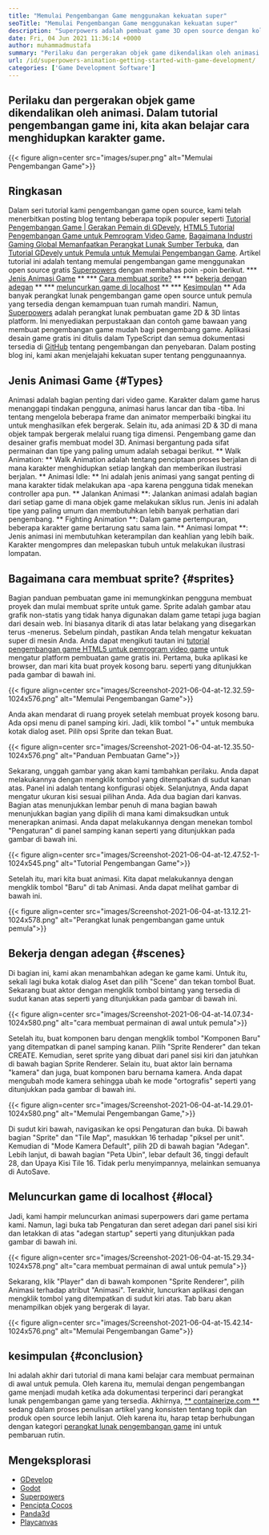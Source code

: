 ```yaml
---
title: "Memulai Pengembangan Game menggunakan kekuatan super" 
seoTitle: "Memulai Pengembangan Game menggunakan kekuatan super" 
description: "Superpowers adalah pembuat game 3D open source dengan kolaborasi waktu nyata. Tutorial ini adalah tentang memulai pengembangan game menggunakan kekuatan super." 
date: Fri, 04 Jun 2021 11:36:14 +0000
author: muhammadmustafa
summary: "Perilaku dan pergerakan objek game dikendalikan oleh animasi. Dalam tutorial pengembangan game ini, kita akan belajar cara menghidupkan karakter game." 
url: /id/superpowers-animation-getting-started-with-game-development/
categories: ['Game Development Software']
---
```


## Perilaku dan pergerakan objek game dikendalikan oleh animasi. Dalam tutorial pengembangan game ini, kita akan belajar cara menghidupkan karakter game.

{{< figure align=center src="images/super.png" alt="Memulai Pengembangan Game">}}


## **Ringkasan**
Dalam seri tutorial kami pengembangan game open source, kami telah menerbitkan posting blog tentang beberapa topik populer seperti [Tutorial Pengembangan Game | Gerakan Pemain di GDevely][1], [HTML5 Tutorial Pengembangan Game untuk Pemrogram Video Game][2], [Bagaimana Industri Gaming Global Memanfaatkan Perangkat Lunak Sumber Terbuka][3], dan [Tutorial GDevely untuk Pemula untuk Memulai Pengembangan Game][4 ]. Artikel tutorial ini adalah tentang memulai pengembangan game menggunakan open source gratis [Superpowers][5] dengan membahas poin -poin berikut.
  *** [Jenis Animasi Game][6] **
  *** [Cara membuat sprite?][7] **
  *** [bekerja dengan adegan][8] **
  *** [meluncurkan game di localhost][9] **
  *** [Kesimpulan][10] **
Ada banyak perangkat lunak pengembangan game open source untuk pemula yang tersedia dengan kemampuan tuan rumah mandiri. Namun, [Superpowers][5] adalah perangkat lunak pembuatan game 2D & 3D lintas platform. Ini menyediakan perpustakaan dan contoh game bawaan yang membuat pengembangan game mudah bagi pengembang game. Aplikasi desain game gratis ini ditulis dalam TypeScript dan semua dokumentasi tersedia di [GitHub][11] tentang pengembangan dan penyebaran. Dalam posting blog ini, kami akan menjelajahi kekuatan super tentang penggunaannya.

## Jenis Animasi Game {#Types}
Animasi adalah bagian penting dari video game. Karakter dalam game harus menanggapi tindakan pengguna, animasi harus lancar dan tiba -tiba. Ini tentang mengelola beberapa frame dan animator memperbaiki bingkai itu untuk menghasilkan efek bergerak. Selain itu, ada animasi 2D & 3D di mana objek tampak bergerak melalui ruang tiga dimensi. Pengembang game dan desainer grafis membuat model 3D. Animasi bergantung pada sifat permainan dan tipe yang paling umum adalah sebagai berikut.
** Walk Animation: ** Walk Animation adalah tentang penciptaan proses berjalan di mana karakter menghidupkan setiap langkah dan memberikan ilustrasi berjalan.
** Animasi Idle: ** Ini adalah jenis animasi yang sangat penting di mana karakter tidak melakukan apa -apa karena pengguna tidak menekan controller apa pun.
** Jalankan Animasi **: Jalankan animasi adalah bagian dari setiap game di mana objek game melakukan siklus run. Jenis ini adalah tipe yang paling umum dan membutuhkan lebih banyak perhatian dari pengembang.
** Fighting Animation **: Dalam game pertempuran, beberapa karakter game bertarung satu sama lain.
** Animasi lompat **: Jenis animasi ini membutuhkan keterampilan dan keahlian yang lebih baik. Karakter mengompres dan melepaskan tubuh untuk melakukan ilustrasi lompatan.

## Bagaimana cara membuat sprite? {#sprites}
Bagian panduan pembuatan game ini memungkinkan pengguna membuat proyek dan mulai membuat sprite untuk game. Sprite adalah gambar atau grafik non-statis yang tidak hanya digunakan dalam game tetapi juga bagian dari desain web. Ini biasanya ditarik di atas latar belakang yang disegarkan terus -menerus.
Sebelum pindah, pastikan Anda telah mengatur kekuatan super di mesin Anda. Anda dapat mengikuti tautan ini [tutorial pengembangan game HTML5 untuk pemrogram video game][2] untuk mengatur platform pembuatan game gratis ini.
Pertama, buka aplikasi ke browser, dan mari kita buat proyek kosong baru. seperti yang ditunjukkan pada gambar di bawah ini.

{{< figure align=center src="images/Screenshot-2021-06-04-at-12.32.59-1024x576.png" alt="Memulai Pengembangan Game">}}

Anda akan mendarat di ruang proyek setelah membuat proyek kosong baru. Ada opsi menu di panel samping kiri. Jadi, klik tombol "+" untuk membuka kotak dialog aset. Pilih opsi Sprite dan tekan Buat.

{{< figure align=center src="images/Screenshot-2021-06-04-at-12.35.50-1024x576.png" alt="Panduan Pembuatan Game">}}

Sekarang, unggah gambar yang akan kami tambahkan perilaku. Anda dapat melakukannya dengan mengklik tombol yang ditempatkan di sudut kanan atas. Panel ini adalah tentang konfigurasi objek.
Selanjutnya, Anda dapat mengatur ukuran kisi sesuai pilihan Anda. Ada dua bagian dari kanvas. Bagian atas menunjukkan lembar penuh di mana bagian bawah menunjukkan bagian yang dipilih di mana kami dimaksudkan untuk menerapkan animasi. Anda dapat melakukannya dengan menekan tombol "Pengaturan" di panel samping kanan seperti yang ditunjukkan pada gambar di bawah ini.

{{< figure align=center src="images/Screenshot-2021-06-04-at-12.47.52-1-1024x545.png" alt="Tutorial Pengembangan Game">}}

Setelah itu, mari kita buat animasi. Kita dapat melakukannya dengan mengklik tombol "Baru" di tab Animasi. Anda dapat melihat gambar di bawah ini.

{{< figure align=center src="images/Screenshot-2021-06-04-at-13.12.21-1024x578.png" alt="Perangkat lunak pengembangan game untuk pemula">}}


## Bekerja dengan adegan {#scenes}
Di bagian ini, kami akan menambahkan adegan ke game kami. Untuk itu, sekali lagi buka kotak dialog Aset dan pilih "Scene" dan tekan tombol Buat. Sekarang buat aktor dengan mengklik tombol bintang yang tersedia di sudut kanan atas seperti yang ditunjukkan pada gambar di bawah ini.

{{< figure align=center src="images/Screenshot-2021-06-04-at-14.07.34-1024x580.png" alt="cara membuat permainan di awal untuk pemula">}}

Setelah itu, buat komponen baru dengan mengklik tombol "Komponen Baru" yang ditempatkan di panel samping kanan. Pilih "Sprite Renderer" dan tekan CREATE. Kemudian, seret sprite yang dibuat dari panel sisi kiri dan jatuhkan di bawah bagian Sprite Renderer. Selain itu, buat aktor lain bernama "kamera" dan juga, buat komponen baru bernama kamera.
Anda dapat mengubah mode kamera sehingga ubah ke mode "ortografis" seperti yang ditunjukkan pada gambar di bawah ini.

{{< figure align=center src="images/Screenshot-2021-06-04-at-14.29.01-1024x580.png" alt="Memulai Pengembangan Game,">}}

Di sudut kiri bawah, navigasikan ke opsi Pengaturan dan buka. Di bawah bagian "Sprite" dan "Tile Map", masukkan 16 terhadap "piksel per unit". Kemudian di "Mode Kamera Default", pilih 2D di bawah bagian "Adegan". Lebih lanjut, di bawah bagian "Peta Ubin", lebar default 36, tinggi default 28, dan Upaya Kisi Tile 16. Tidak perlu menyimpannya, melainkan semuanya di AutoSave.

## Meluncurkan game di localhost {#local}
Jadi, kami hampir meluncurkan animasi superpowers dari game pertama kami. Namun, lagi buka tab Pengaturan dan seret adegan dari panel sisi kiri dan letakkan di atas "adegan startup" seperti yang ditunjukkan pada gambar di bawah ini.

{{< figure align=center src="images/Screenshot-2021-06-04-at-15.29.34-1024x578.png" alt="cara membuat permainan di awal untuk pemula">}}

Sekarang, klik "Player" dan di bawah komponen "Sprite Renderer", pilih Animasi terhadap atribut "Animasi". Terakhir, luncurkan aplikasi dengan mengklik tombol yang ditempatkan di sudut kiri atas. Tab baru akan menampilkan objek yang bergerak di layar.

{{< figure align=center src="images/Screenshot-2021-06-04-at-15.42.14-1024x576.png" alt="Memulai Pengembangan Game">}}


## kesimpulan {#conclusion}
Ini adalah akhir dari tutorial di mana kami belajar cara membuat permainan di awal untuk pemula. Oleh karena itu, memulai dengan pengembangan game menjadi mudah ketika ada dokumentasi terperinci dari perangkat lunak pengembangan game yang tersedia. Akhirnya, [** containerize.com **][12] sedang dalam proses penulisan artikel yang konsisten tentang topik dan produk open source lebih lanjut. Oleh karena itu, harap tetap berhubungan dengan kategori [perangkat lunak pengembangan game][13] ini untuk pembaruan rutin.

## Mengeksplorasi
  * [GDevelop][14]
  * [Godot][15]
  * [Superpowers][5]
  * [Pencipta Cocos][16]
  * [Panda3d][17]
  * [Playcanvas][18]

  
[1]: https://blog.containerize.com/game-development-software/game-development-tutorial-player-movement-in-gdevelop/
[2]: https://blog.containerize.com/2021/05/19/html5-game-development-tutorial-for-video-game-programmers/
[3]: https://blog.containerize.com/game-development-software/how-global-gaming-market-leveraging-open-source-software/
[4]: https://blog.containerize.com/game-development-software/game-development-tutorial-player-movement-in-gdevelop/
[5]: https://products.containerize.com/game-development-software/superpowers/
[6]: #types
[7]: #sprites
[8]: #scenes
[9]: #local
[10]: #Conclusion
[11]: https://github.com/superpowers/superpowers-core
[12]: https://www.containerize.com/
[13]: https://products.containerize.com/game-development-software/
[14]: https://products.containerize.com/game-development-software/gdevelop/
[15]: https://products.containerize.com/game-development-software/godot/
[16]: https://products.containerize.com/game-development-software/cocos-creator/
[17]: https://products.containerize.com/game-development-software/panda3d/
[18]: https://products.containerize.com/game-development-software/playcanvas/
